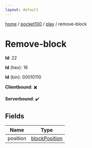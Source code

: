 ```yaml
---
layout: default
---
```


[home](/)  /  [pocket100](/protocol/pocket100)  /  [play](/protocol/pocket100/play)  /  remove-block

# Remove-block

**Id**: 22

**Id** (hex): 16

**Id** (bin): 00010110

**Clientbound**: ✖️

**Serverbound**: ✔️

## Fields

Name | Type
---|---
position | [blockPosition](/protocol/pocket100/types/block-position)

